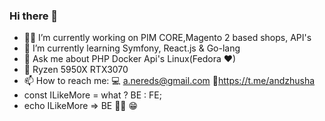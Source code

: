 ### Hi there 👋

- 👨‍💻 I’m currently working on PIM CORE,Magento 2 based shops, API's
- 🌱 I’m currently learning Symfony, React.js & Go-lang
- 💬 Ask me about PHP Docker Api's Linux(Fedora ❤)
- 🚀 Ryzen 5950X RTX3070
- 📫 How to reach me: 💻 a.nereds@gmail.com 🚀https://t.me/andzhusha
- const ILikeMore = what ? BE : FE;
- echo ILikeMore => BE 🤷‍♂️ 😁
